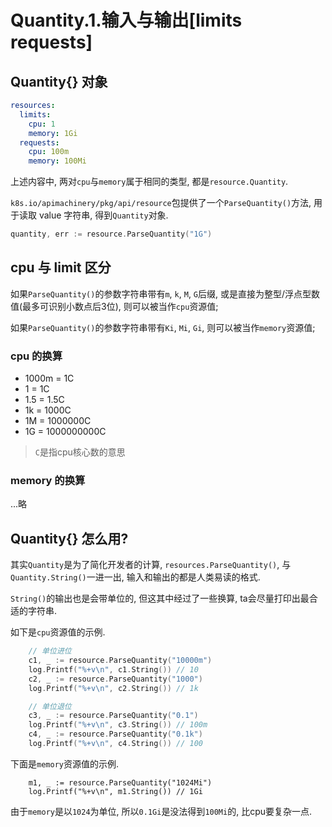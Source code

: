 # Quantity.1.输入与输出[limits requests]

## Quantity{} 对象

```yaml
resources:
  limits:
    cpu: 1
    memory: 1Gi
  requests:
    cpu: 100m
    memory: 100Mi
```

上述内容中, 两对`cpu`与`memory`属于相同的类型, 都是`resource.Quantity`.

`k8s.io/apimachinery/pkg/api/resource`包提供了一个`ParseQuantity()`方法, 用于读取 value 字符串, 得到`Quantity`对象.

```go
quantity, err := resource.ParseQuantity("1G")
```

## cpu 与 limit 区分

如果`ParseQuantity()`的参数字符串带有`m`, `k`, `M`, `G`后缀, 或是直接为整型/浮点型数值(最多可识别小数点后3位), 则可以被当作`cpu`资源值;

如果`ParseQuantity()`的参数字符串带有`Ki`, `Mi`, `Gi`, 则可以被当作`memory`资源值;

### cpu 的换算

- 1000m = 1C
- 1     = 1C
- 1.5   = 1.5C
- 1k    = 1000C
- 1M    = 1000000C
- 1G    = 1000000000C

> `C`是指cpu核心数的意思


### memory 的换算

...略

## Quantity{} 怎么用?

其实`Quantity`是为了简化开发者的计算, `resources.ParseQuantity()`, 与`Quantity.String()`一进一出, 输入和输出的都是人类易读的格式.

`String()`的输出也是会带单位的, 但这其中经过了一些换算, ta会尽量打印出最合适的字符串.

如下是`cpu`资源值的示例.

```go
    // 单位进位
	c1, _ := resource.ParseQuantity("10000m")
	log.Printf("%+v\n", c1.String()) // 10
	c2, _ := resource.ParseQuantity("1000")
	log.Printf("%+v\n", c2.String()) // 1k

    // 单位退位
    c3, _ := resource.ParseQuantity("0.1")
	log.Printf("%+v\n", c3.String()) // 100m
	c4, _ := resource.ParseQuantity("0.1k")
	log.Printf("%+v\n", c4.String()) // 100
```

下面是`memory`资源值的示例.

```
	m1, _ := resource.ParseQuantity("1024Mi")
	log.Printf("%+v\n", m1.String()) // 1Gi
```

由于`memory`是以`1024`为单位, 所以`0.1Gi`是没法得到`100Mi`的, 比cpu要复杂一点.
